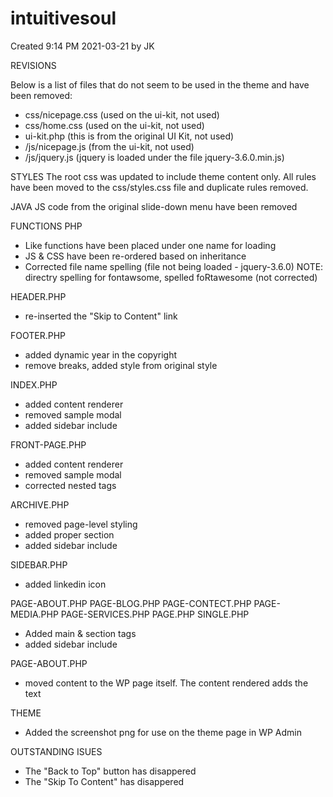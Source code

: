 # intuitivesoul

Created 9:14 PM 2021-03-21 by JK

REVISIONS

Below is a list of files that do not seem to be used in the theme and have been removed:
- css/nicepage.css (used on the ui-kit, not used)
- css/home.css (used on the ui-kit, not used)
- ui-kit.php (this is from the original UI Kit, not used)
- /js/nicepage.js (from the ui-kit, not used)
- /js/jquery.js (jquery is loaded under the file jquery-3.6.0.min.js)

STYLES
The root css was updated to include theme content only. All rules have been moved to the css/styles.css file and duplicate rules removed.

JAVA
JS code from the original slide-down menu have been removed

FUNCTIONS PHP
- Like functions have been placed under one name for loading
- JS & CSS have been re-ordered based on inheritance
- Corrected file name spelling (file not being loaded - jquery-3.6.0) NOTE: directry spelling for fontawsome, spelled foRtawesome (not corrected)

HEADER.PHP
- re-inserted the "Skip to Content" link

FOOTER.PHP
- added dynamic year in the copyright 
- remove breaks, added style from original style

INDEX.PHP
- added content renderer
- removed sample modal
- added sidebar include

FRONT-PAGE.PHP
- added content renderer
- removed sample modal
- corrected nested tags

ARCHIVE.PHP
- removed page-level styling
- added proper section
- added sidebar include

SIDEBAR.PHP
- added linkedin icon

PAGE-ABOUT.PHP
PAGE-BLOG.PHP
PAGE-CONTECT.PHP
PAGE-MEDIA.PHP
PAGE-SERVICES.PHP
PAGE.PHP
SINGLE.PHP
- Added main & section tags
- added sidebar include

PAGE-ABOUT.PHP
- moved content to the WP page itself. The content rendered adds the text

THEME
- Added the screenshot png for use on the theme page in WP Admin

OUTSTANDING ISUES
- The "Back to Top" button has disappered
- The "Skip To Content" has disappered

